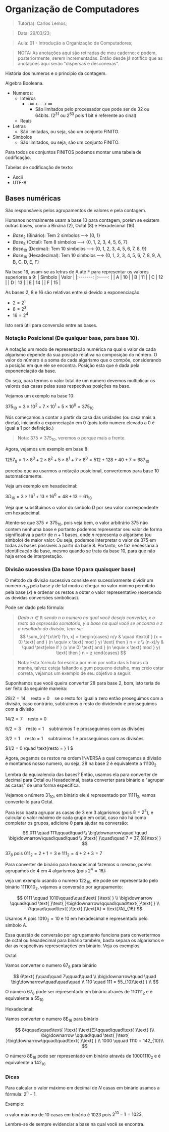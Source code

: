 # Organização de Computadores

> Tutor(a): Carlos Lemos;

> Data: 29/03/23;

> Aula: 01 - Introdução a Organização de Computadores;

> NOTA: As anotações aqui são retiradas de meu caderno; e podem, posteriormente, serem incrementadas. Então desde já notifico que as anotações aqui serão "dispersas e desconexas".

História dos numeros e o princípio da contagem.

Algebra Booleana.

- Numeros:
  - Inteiros
    - \-$\infty$ &larr;&HorizontalLine;&rarr; $\infty$
      - São limitados pelo processador que pode ser de 32 ou 64bits. ($2^{31}$ ou $2^{63}$ pois 1 bit é referente ao sinal) 
  - Reais
- Letras
  - São limitadas, ou seja, são um conjunto FINITO.
- Simbolos
  - São limitados, ou seja, são um conjunto FINITO.

Para todos os conjuntos FINITOS podemos montar uma tabela de codificação.

Tabelas de codificação de texto:
- Ascii
- UTF-8

## Bases numéricas

São responsáveis pelos agrupamentos de valores e pela contagem.

Humanos normalmente usam a base 10 para contagem, porém se existem outras bases, como a Binária (2), Octal (8) e Hexadecimal (16).

- $Base_{2}$ (Binário): Tem 2 simbolos &HorizontalLine;&rarr; {0, 1}
- $Base_{8}$ (Octal): Tem 8 simbolos &HorizontalLine;&rarr; {0, 1, 2, 3, 4, 5, 6, 7}
- $Base_{10}$ (Decimal): Tem 10 simbolos &HorizontalLine;&rarr; {0, 1, 2, 3, 4, 5, 6, 7, 8, 9}
- $Base_{16}$ (Hexadecimal): Tem 10 simbolos &HorizontalLine;&rarr; {0, 1, 2, 3, 4, 5, 6, 7, 8, 9, A, B, C, D, E, F}

Na base 16, usam-se as letras de A até F para representar os valores superiores a 9:
| Simbolo 	| Valor 	|
|:-------:	|:-----:	|
|    A    	|   10  	|
|    B    	|   11  	|
|    C    	|   12  	|
|    D    	|   13  	|
|    E    	|   14  	|
|    F    	|   15  	|

As bases 2, 8 e 16 são relativas entre si devido a exponenciação:
- $2 = 2^{1}$
- $8 = 2^{3}$
- $16 = 2^{4}$

Isto será útil para conversão entre as bases.

### Notação Posicional (De qualquer base, para base 10).

A notação um modo de representação numérica na qual o valor de cada algarismo depende da sua posição relativa na composição do número. O valor do número é a soma de cada algarismo que o compõe, considerando a posição em que ele se encontra. Posição esta que é dada pela exponenciação da base.

Ou seja, para termos o valor total de um numero devemos multiplicar os valores das casas pelas suas respectivas posições na base.

Vejamos um exemplo na base 10:

$375_{10} = 3 \times 10^2 + 7 \times 10^1 + 5 \times 10^0 = 375_{10}$

Nós começamos a contar a partir da casa das unidades (ou casa mais a direta), iniciando a exponeciação em 0 (pois todo numero elevado a 0 é igual a 1 por definição.)

> Nota: $375 \ne 375_{10}$, veremos o porque mais a frente.

Agora, vejamos um exemplo em base 8:

$1257_{8} = 1 \times 8^3 + 2 \times 8^2 + 5 \times 8^1 + 7 \times 8^0 = 512 + 128 + 40 + 7 = 687_{10}$

perceba que ao usarmos a notação posicional, convertemos para base 10 automaticamente.

Veja um exemplo em hexadecimal:

$3D_{16} = 3 \times 16^1 + 13 \times 16^0 = 48 + 13 = 61_{10}$

Veja que substituimos o valor do simbolo $D$ por seu valor correspondente em hexadecimal.

Atente-se que $375 \ne 375_{10}$, pois veja bem, o valor arbitrário $375$ não contem nenhuma base e portanto podemos representar seu valor de forma significativa a partir de $n+1$ bases, onde $n$ representa o algarismo (ou simbolo) de maior valor. Ou seja, podemos interpretar o valor de $375$ em todas as bases possiveis a partir da base $8$. Portanto, se faz necessária a identificação da base, mesmo quando se trata da base 10, para que não haja erros de interpretação. 

### Divisão sucessiva (Da base 10 para quaisquer base)

O método da divisão sucessiva consiste em sucessivamente dividir um numero $n_{10}$ pela base $y$ de tal modo a chegar no valor minimo permitido pela base ($x$) e ordenar os restos a obter o valor representativo (exercendo as devidas conversões simbólicas).

Pode ser dado pela fórmula:

> _Dado $n\in\mathbb{R}$ sendo $n$ o numero na qual você deseja converter, $x$ o resto da expressão somatória, $y$ a base na qual você se encontra e $z$ o resultado da divisão, tem-se:_
> $$
> \sum_{n}^{x\le1} f(n, x) =
> \begin{cases}
>   n/y    & \quad \text{if } (x = 0) \text{ and } (n \equiv x \text{ mod } y) \text{ then } n = z \\
>   (n-x)/y & \quad \text{else if } (x \ne 0) \text{ and } (n \equiv x \text{ mod } y) \text{ then } n = z 
> \end{cases} 
> $$

> Nota: Esta fórmula foi escrita por mim por volta das 5 horas da manha, talvez esteja faltando algum pequeno detalhe, mas creio estar correta, vejamos um exemplo de seu objetivo a seguir.

Suponhamos que você queira converter 28 para base 2, bom, isto teria de ser feito da seguinte maneira:

$28/2 = 14 \quad \text{resto = } 0 \quad \text{se o resto for igual a zero então proseguimos com a divisão, caso contrário, subtraimos o resto do dividendo e prosseguimos com a divisão}$

$14/2 = 7 \quad \text{resto = } 0$

$6/2 = 3 \quad \text{resto = } 1 \quad \text{subtraimos } 1 \text{ e prosseguimos com as divisões}$

$3/2 = 1 \quad \text{resto = } 1 \quad \text{subtraimos } 1 \text{ e prosseguimos com as divisões}$

$1/2 = 0 \quad \text{resto = } 1 $

Agora, pegamos os restos na ordem INVERSA a qual começamos a divisão e montamos nosso numero, ou seja, $28$ na base $2$ é equivalente a $11100_2$

Lembra da equivalencia das bases? Então, usamos ela para converter de decimal para Octal ou Hexadecimal, basta converter para binário e "agrupar as casas" de uma forma especifica.

Vejamos o número $31_{10}$, em binário ele é representado por $11111_2$, vamos converte-lo para Octal.

Para isso basta agrupar as casas de 3 em 3 algarismos (pois $8 = 2^3$), e calcular o valor máximo de cada grupo em octal, caso não há como completar os grupos, adicione 0 para ajudar na conversão:

$$
011 \quad 111\qquad\quad \\
\big\downarrow\quad \quad \big\downarrow\quad\quad\quad \\
3\text{ }\quad\quad 7 = 37_{8}\text{ }
$$

$37_8$ pois $011_2 = 2 + 1 = 3$ e $111_2 = 4 + 2 + 3 = 7$

Para converter de binário para hexadecimal fazemos o mesmo, porém agrupamos de 4 em 4 algarismos (pois $2^4 = 16$):

veja um exemplo usando o numero $122_{10}$, ele pode ser representado pelo binário $1111010_2$, vejamos a conversão por agrupamento:

$$
0111 \qquad 1010\qquad\quad\text{ }\text{ } \\
\big\downarrow \qquad\quad \text{ }\text{ }\big\downarrow\qquad\quad\text{ }\text{ } \\
7\qquad\quad\text{ }\text{ }\text{A} = \text{7A}_{16}
$$

Usamos $\text{A}$ pois $1010_2 = 10$ e $10$ em hexadecimal é representado pelo simbolo $\text{A}$.

Essa questão de conversão por agrupamento funciona para convertermos de octal ou hexadecimal para binário também, basta separa os algarismos e dar as respectivas representações em binário. Veja os exemplos:

Octal:

Vamos converter o numero $67_8$ para binário

$$
6\text{ }\quad\quad 7\qquad\quad \\
\big\downarrow\quad \quad \big\downarrow\quad\quad\quad \\
110 \quad 111 = 55_{10}\text{ } \\
$$

O número $67_8$ pode ser representado em binário através de $110111_2$ e é equivalente a $55_{10}$

Hexadecimal:

Vamos converter o numero $\text{8E}_{16}$ para binário

$$
8\qquad\quad\text{ }\text{ }\text{E}\qquad\quad\text{ }\text{ }\\
\big\downarrow \qquad\quad \text{ }\text{ }\big\downarrow\qquad\quad\text{ }\text{ } \\
1000 \qquad 1110  = 142_{10}\\
$$

O número $\text{8E}_{16}$ pode ser representado em binário através de $10001110_2$ e é equivalente a $142_{10}$

### Dicas

Para calcular o valor máximo em decimal de $N$ casas em binário usamos a fórmula: $2^\text{n}-1$.

Exemplo:

o valor máximo de 10 casas em binário é 1023 pois $2^{10}-1 = 1023$.

Lembre-se de sempre evidenciar a base na qual você se encontra.
